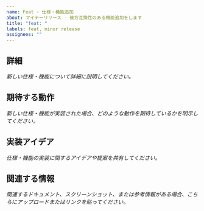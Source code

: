 ```yaml
---
name: Feat - 仕様・機能追加
about: マイナーリリース - 後方互換性のある機能追加をします
title: "feat: "
labels: feat, minor release
assignees: ""
---
```


## 詳細

_新しい仕様・機能について詳細に説明してください。_

## 期待する動作

_新しい仕様・機能が実装された場合、どのような動作を期待しているかを明示してください。_

## 実装アイデア

_仕様・機能の実装に関するアイデアや提案を共有してください。_

## 関連する情報

_関連するドキュメント、スクリーンショット、または参考情報がある場合、こちらにアップロードまたはリンクを貼ってください。_
